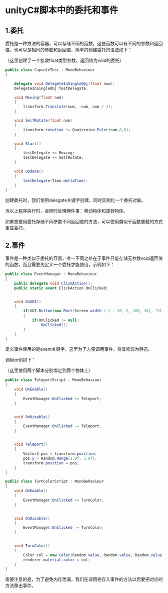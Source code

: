 # unityC#脚本中的委托和事件

## 1.委托

委托是一种方法的容器，可以存储不同的函数，这些函数可以有不同的参数和返回值，也可以是相同的参数和返回值，简单的创建委托的语法如下：

（这里创建了一个接收float类型参数，返回值为void的委托）

```c#
public class CapsuleTest : MonoBehaviour
{

    delegate void DelegeteInSingleObj(float num);
    DelegeteInSingleObj testDelegate;

    void Moving(float num)
    {
        transform.Translate(num, -num, num / 2);
    }

    void SelfRotate(float num)
    {
        transform.rotation *= Quaternion.Euler(num,0,0);
    }

    void Start()
    {
        testDelegate += Moving; 
        testDelegate += SelfRotate;
    }

    void Update()
    {
        testDelegate(Time.deltaTime);
    }
}
```

创建委托时，我们使用delegate关键字创建，同时实例化一个委托对象。

当以上程序执行时，会同时处理两件事：移动物体和旋转物体。

如果想要用委托存储不同参数不同返回值的方法，可以使用类似于函数重载的方式重载委托。

## 2.事件

事件是一种类似于委托的容器，唯一不同之处在于事件只能存储无参数void返回值的函数，而且需要先定义一个委托才能使用，示例如下：

```c#
public class EventManager : MonoBehaviour 
{
    public delegate void ClickAction();
    public static event ClickAction OnClicked;


    void OnGUI()
    {
        if(GUI.Button(new Rect(Screen.width / 2 - 50, 5, 100, 30), "Click"))
        {
            if(OnClicked != null)
                OnClicked();
        }
    }
}
```

定义事件使用的是event关键字，这里为了方便调用事件，将其修饰为静态。

调用示例如下：

（这里使用两个脚本分别绑定到两个物体上）

```c#
public class TeleportScript : MonoBehaviour 
{
    void OnEnable()
    {
        EventManager.OnClicked += Teleport;
    }


    void OnDisable()
    {
        EventManager.OnClicked -= Teleport;
    }


    void Teleport()
    {
        Vector3 pos = transform.position;
        pos.y = Random.Range(1.0f, 3.0f);
        transform.position = pos;
    }
}
```

```c#
public class TurnColorScript : MonoBehaviour 
{
    void OnEnable()
    {
        EventManager.OnClicked += TurnColor;
    }


    void OnDisable()
    {
        EventManager.OnClicked -= TurnColor;
    }


    void TurnColor()
    {
        Color col = new Color(Random.value, Random.value, Random.value);
        renderer.material.color = col;
    }
}
```

需要注意的是，为了避免内存泄漏，我们在调用完存入事件的方法以后要把对应的方法移出事件。